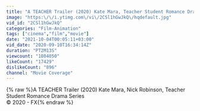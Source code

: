 ```yaml
---
title: "A TEACHER Trailer (2020) Kate Mara, Teacher Student Romance Drama"
image: "https:\/\/i.ytimg.com\/vi\/2CSl1hGwJkQ\/hqdefault.jpg"
vid_id: "2CSl1hGwJkQ"
categories: "Film-Animation"
tags: ["cinema","film","movie"]
date: "2021-10-04T00:05:11+03:00"
vid_date: "2020-09-10T16:34:14Z"
duration: "PT2M13S"
viewcount: "1804050"
likeCount: "17429"
dislikeCount: "896"
channel: "Movie Coverage"
---
```

{% raw %}A TEACHER Trailer (2020) Kate Mara, Nick Robinson, Teacher Student Romance Drama Series<br />© 2020 - FX{% endraw %}

